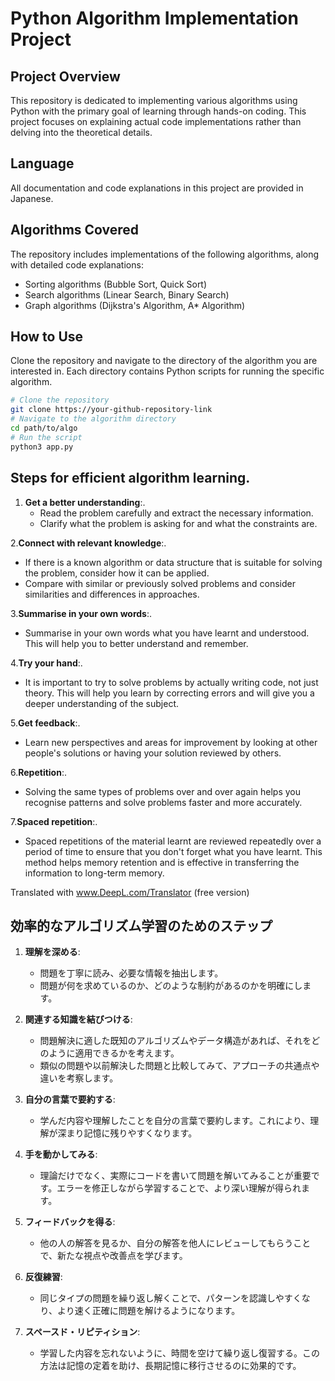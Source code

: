 # Python Algorithm Implementation Project

## Project Overview
This repository is dedicated to implementing various algorithms using Python with the primary goal of learning through hands-on coding. This project focuses on explaining actual code implementations rather than delving into the theoretical details.

## Language
All documentation and code explanations in this project are provided in Japanese.

## Algorithms Covered
The repository includes implementations of the following algorithms, along with detailed code explanations:
- Sorting algorithms (Bubble Sort, Quick Sort)
- Search algorithms (Linear Search, Binary Search)
- Graph algorithms (Dijkstra's Algorithm, A* Algorithm)

## How to Use
Clone the repository and navigate to the directory of the algorithm you are interested in. Each directory contains Python scripts for running the specific algorithm.

```bash
# Clone the repository
git clone https://your-github-repository-link
# Navigate to the algorithm directory
cd path/to/algo
# Run the script
python3 app.py
```
## Steps for efficient algorithm learning.

1. **Get a better understanding**:.
   - Read the problem carefully and extract the necessary information.
   - Clarify what the problem is asking for and what the constraints are.

2.**Connect with relevant knowledge**:.
   - If there is a known algorithm or data structure that is suitable for solving the problem, consider how it can be applied.
   - Compare with similar or previously solved problems and consider similarities and differences in approaches.

3.**Summarise in your own words**:.
   - Summarise in your own words what you have learnt and understood. This will help you to better understand and remember.

4.**Try your hand**:.
   - It is important to try to solve problems by actually writing code, not just theory. This will help you learn by correcting errors and will give you a deeper understanding of the subject.

5.**Get feedback**:.
   - Learn new perspectives and areas for improvement by looking at other people's solutions or having your solution reviewed by others.

6.**Repetition**:.
   - Solving the same types of problems over and over again helps you recognise patterns and solve problems faster and more accurately.

7.**Spaced repetition**:.
   - Spaced repetitions of the material learnt are reviewed repeatedly over a period of time to ensure that you don't forget what you have learnt. This method helps memory retention and is effective in transferring the information to long-term memory.


Translated with www.DeepL.com/Translator (free version)

## 効率的なアルゴリズム学習のためのステップ

1. **理解を深める**:
   - 問題を丁寧に読み、必要な情報を抽出します。
   - 問題が何を求めているのか、どのような制約があるのかを明確にします。

2. **関連する知識を結びつける**:
   - 問題解決に適した既知のアルゴリズムやデータ構造があれば、それをどのように適用できるかを考えます。
   - 類似の問題や以前解決した問題と比較してみて、アプローチの共通点や違いを考察します。

3. **自分の言葉で要約する**:
   - 学んだ内容や理解したことを自分の言葉で要約します。これにより、理解が深まり記憶に残りやすくなります。

4. **手を動かしてみる**:
   - 理論だけでなく、実際にコードを書いて問題を解いてみることが重要です。エラーを修正しながら学習することで、より深い理解が得られます。

5. **フィードバックを得る**:
   - 他の人の解答を見るか、自分の解答を他人にレビューしてもらうことで、新たな視点や改善点を学びます。

6. **反復練習**:
   - 同じタイプの問題を繰り返し解くことで、パターンを認識しやすくなり、より速く正確に問題を解けるようになります。

7. **スペースド・リピティション**:
   - 学習した内容を忘れないように、時間を空けて繰り返し復習する。この方法は記憶の定着を助け、長期記憶に移行させるのに効果的です。
